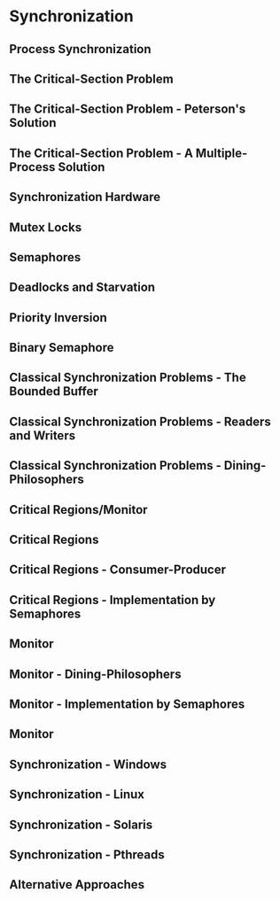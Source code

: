 # Synchronization

## Process Synchronization

## The Critical-Section Problem

## The Critical-Section Problem -  Peterson's Solution

## The Critical-Section Problem -  A Multiple-Process Solution

## Synchronization Hardware

## Mutex Locks

## Semaphores

## Deadlocks and Starvation

## Priority Inversion

## Binary Semaphore

## Classical Synchronization Problems - The Bounded Buffer

## Classical Synchronization Problems - Readers and Writers

## Classical Synchronization Problems - Dining-Philosophers

## Critical Regions/Monitor

## Critical Regions

## Critical Regions - Consumer-Producer

## Critical Regions - Implementation by Semaphores

## Monitor

## Monitor - Dining-Philosophers

## Monitor - Implementation by Semaphores

## Monitor

## Synchronization - Windows

## Synchronization - Linux

## Synchronization - Solaris

## Synchronization - Pthreads

## Alternative Approaches
